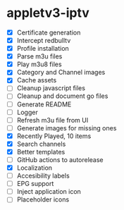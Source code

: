 # appletv3-iptv

- [x] Certificate generation
- [x] Intercept redbulltv
- [x] Profile installation
- [x] Parse m3u files
- [x] Play m3u8 files
- [x] Category and Channel images
- [x] Cache assets
- [ ] Cleanup javascript files
- [ ] Cleanup and document go files
- [ ] Generate README
- [ ] Logger
- [ ] Refresh m3u file from UI
- [ ] Generate images for missing ones
- [x] Recently Played, 10 items
- [x] Search channels
- [x] Better templates
- [ ] GitHub actions to autorelease
- [x] Localization
- [ ] Accesibility labels
- [ ] EPG support
- [ ] Inject application icon
- [ ] Placeholder icons
